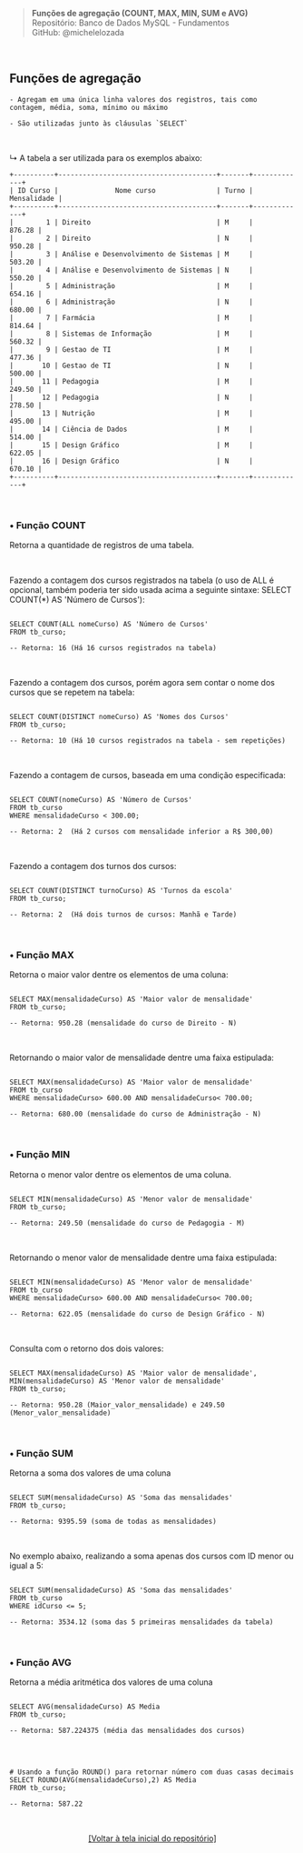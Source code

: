 > **Funções de agregação (COUNT, MAX, MIN, SUM e AVG)**  
> Repositório: Banco de Dados MySQL - Fundamentos  
> GitHub: @michelelozada
&nbsp;
     
&nbsp;  
## Funções de agregação
```
- Agregam em uma única linha valores dos registros, tais como contagem, média, soma, mínimo ou máximo 

- São utilizadas junto às cláusulas `SELECT`
```
     
&nbsp;  

↳ A tabela a ser utilizada para os exemplos abaixo:
```
+----------+---------------------------------------+-------+-------------+
| ID Curso |              Nome curso               | Turno | Mensalidade |
+----------+---------------------------------------+-------+-------------+
|        1 | Direito                               | M     |      876.28 |
|        2 | Direito                               | N     |      950.28 |
|        3 | Análise e Desenvolvimento de Sistemas | M     |      503.20 |
|        4 | Análise e Desenvolvimento de Sistemas | N     |      550.20 |
|        5 | Administração                         | M     |      654.16 |
|        6 | Administração                         | N     |      680.00 |
|        7 | Farmácia                              | M     |      814.64 |
|        8 | Sistemas de Informação                | M     |      560.32 |
|        9 | Gestao de TI                          | M     |      477.36 |
|       10 | Gestao de TI                          | N     |      500.00 |
|       11 | Pedagogia                             | M     |      249.50 |
|       12 | Pedagogia                             | N     |      278.50 |
|       13 | Nutrição                              | M     |      495.00 |
|       14 | Ciência de Dados                      | M     |      514.00 |
|       15 | Design Gráfico                        | M     |      622.05 |
|       16 | Design Gráfico                        | N     |      670.10 |
+----------+---------------------------------------+-------+-------------+
```

&nbsp;
     
### • Função COUNT
Retorna a quantidade de registros de uma tabela.  

&nbsp;  

Fazendo a contagem dos cursos registrados na tabela (o uso de ALL é opcional, também poderia ter sido usada acima a seguinte sintaxe: SELECT COUNT(*) AS 'Número de Cursos'):  
```mysql

SELECT COUNT(ALL nomeCurso) AS 'Número de Cursos'  
FROM tb_curso;  

-- Retorna: 16 (Há 16 cursos registrados na tabela)
```

&nbsp;  

Fazendo a contagem dos cursos, porém agora sem contar o nome dos cursos que se repetem na tabela:
```mysql

SELECT COUNT(DISTINCT nomeCurso) AS 'Nomes dos Cursos'
FROM tb_curso;  

-- Retorna: 10 (Há 10 cursos registrados na tabela - sem repetições)
```

&nbsp;  

Fazendo a contagem de cursos, baseada em uma condição especificada:
```mysql

SELECT COUNT(nomeCurso) AS 'Número de Cursos' 
FROM tb_curso 
WHERE mensalidadeCurso < 300.00;  

-- Retorna: 2  (Há 2 cursos com mensalidade inferior a R$ 300,00)
```

&nbsp;  

Fazendo a contagem dos turnos dos cursos:
```mysql

SELECT COUNT(DISTINCT turnoCurso) AS 'Turnos da escola' 
FROM tb_curso;

-- Retorna: 2  (Há dois turnos de cursos: Manhã e Tarde)
```

&nbsp;
     
### • Função MAX
Retorna o maior valor dentre os elementos de uma coluna:

```mysql

SELECT MAX(mensalidadeCurso) AS 'Maior valor de mensalidade'
FROM tb_curso; 

-- Retorna: 950.28 (mensalidade do curso de Direito - N)
```

&nbsp;

Retornando o maior valor de mensalidade dentre uma faixa estipulada:
```mysql

SELECT MAX(mensalidadeCurso) AS 'Maior valor de mensalidade'
FROM tb_curso 
WHERE mensalidadeCurso> 600.00 AND mensalidadeCurso< 700.00;  

-- Retorna: 680.00 (mensalidade do curso de Administração - N)
```

&nbsp;
     
### • Função MIN
Retorna o menor valor dentre os elementos de uma coluna.
```mysql

SELECT MIN(mensalidadeCurso) AS 'Menor valor de mensalidade'
FROM tb_curso; 

-- Retorna: 249.50 (mensalidade do curso de Pedagogia - M)
```

&nbsp;

Retornando o menor valor de mensalidade dentre uma faixa estipulada:
```mysql

SELECT MIN(mensalidadeCurso) AS 'Menor valor de mensalidade'
FROM tb_curso 
WHERE mensalidadeCurso> 600.00 AND mensalidadeCurso< 700.00;  

-- Retorna: 622.05 (mensalidade do curso de Design Gráfico - N)
```

&nbsp;

Consulta com o retorno dos dois valores:
```mysql

SELECT MAX(mensalidadeCurso) AS 'Maior valor de mensalidade', MIN(mensalidadeCurso) AS 'Menor valor de mensalidade'
FROM tb_curso;   

-- Retorna: 950.28 (Maior_valor_mensalidade) e 249.50 (Menor_valor_mensalidade)
```

&nbsp;
     
### • Função SUM
Retorna a soma dos valores de uma coluna
```mysql

SELECT SUM(mensalidadeCurso) AS 'Soma das mensalidades'
FROM tb_curso; 

-- Retorna: 9395.59 (soma de todas as mensalidades)
```

&nbsp;  

No exemplo abaixo, realizando a soma apenas dos cursos com ID menor ou igual a 5:
```mysql

SELECT SUM(mensalidadeCurso) AS 'Soma das mensalidades'
FROM tb_curso 
WHERE idCurso <= 5;

-- Retorna: 3534.12 (soma das 5 primeiras mensalidades da tabela)
```

&nbsp;
     
### • Função AVG
Retorna a média aritmética dos valores de uma coluna

```mysql

SELECT AVG(mensalidadeCurso) AS Media
FROM tb_curso; 

-- Retorna: 587.224375 (média das mensalidades dos cursos)
```

&nbsp;

```mysql

# Usando a função ROUND() para retornar número com duas casas decimais
SELECT ROUND(AVG(mensalidadeCurso),2) AS Media
FROM tb_curso;  

-- Retorna: 587.22 
```

&nbsp;

<div align="center">
<a href="https://github.com/michelelozada/MySQL-Study-Notes">[Voltar à tela inicial do repositório]</a>
</div>